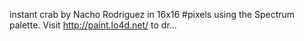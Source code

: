 instant crab by Nacho Rodriguez in 16x16 #pixels using the Spectrum palette. Visit http://paint.lo4d.net/ to dr... 